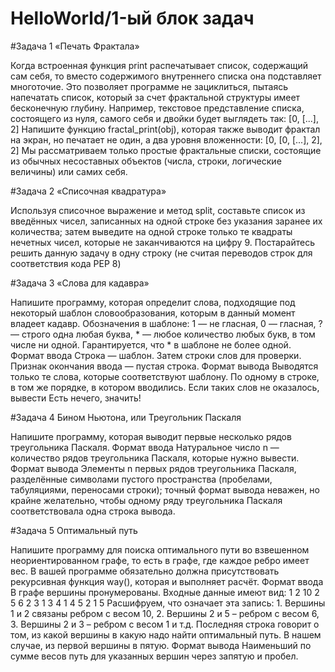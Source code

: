 # HelloWorld/1-ый блок задач
#Задача 1 «Печать Фрактала»

Когда встроенная функция print распечатывает список, содержащий сам себя, то вместо содержимого внутреннего списка она подставляет многоточие.
Это позволяет программе не зациклиться, пытаясь напечатать список, который за счет фрактальной структуры имеет бесконечную глубину.
Например, текстовое представление списка, состоящего из нуля, самого себя и двойки будет выглядеть так:
[0, [...], 2]
Напишите функцию fractal_print(obj), которая также выводит фрактал на экран, но печатает не один, а два уровня вложенности:
[0, [0, [...], 2], 2]
Мы рассматриваем только простые фрактальные списки, состоящие из обычных несоставных объектов (числа, строки, логические величины) или самих себя.

#Задача 2 «Списочная квадратура»

Используя списочное выражение и метод split, составьте список из введённых чисел, записанных на одной строке без указания заранее их количества; затем выведите на одной строке только те квадраты нечетных чисел, которые не заканчиваются на цифру 9. 
Постарайтесь решить данную задачу в одну строку (не считая переводов строк для соответствия кода PEP 8)

#Задача 3 «Слова для кадавра»

Напишите программу, которая определит слова, подходящие под некоторый шаблон словообразования, которым в данный момент владеет кадавр.
Обозначения в шаблоне: 1 — не гласная, 0 — гласная, ? — строго одна любая буква, * — любое количество любых букв, в том числе ни одной. Гарантируется, что * в шаблоне не более одной.
Формат ввода
Строка — шаблон.
Затем строки слов для проверки. Признак окончания ввода — пустая строка.
Формат вывода
Выводятся только те слова, которые соответствуют шаблону. По одному в строке, в том же порядке, в котором вводились.
Если таких слов не оказалось, вывести Есть нечего, значить!

#Задача 4 Бином Ньютона, или Треугольник Паскаля

Напишите программу, которая выводит первые несколько рядов треугольника Паскаля.
Формат ввода
Натуральное число n — количество рядов треугольника Паскаля, которые нужно вывести.
Формат вывода
Элементы n первых рядов треугольника Паскаля, разделённые символами пустого пространства (пробелами, табуляциями, переносами строки); точный формат вывода неважен, но крайне желательно, чтобы одному ряду треугольника Паскаля соответствовала одна строка вывода.

#Задача 5 Оптимальный путь

Напишите программу для поиска оптимального пути во взвешенном неориентированном графе, то есть в графе, где каждое ребро имеет вес.
В вашей программе обязательно должна присутствовать рекурсивная функция way(), которая и выполняет расчёт.
Формат ввода
В графе вершины пронумерованы.
Входные данные имеют вид:
1 2 10 
2 5 6 
2 3 1 
3 4 1 
4 5 2 
1 5
Расшифруем, что означает эта запись: 1. Вершины 1 и 2 связаны ребром с весом 10, 2. Вершины 2 и 5 – ребром с весом 6, 3. Вершины 2 и 3 – ребром с весом 1 и т.д. Последняя строка говорит о том, из какой вершины в какую надо найти оптимальный путь. В нашем случае, из первой вершины в пятую.
Формат вывода
Наименьший по сумме весов путь для указанных вершин через запятую и пробел.

